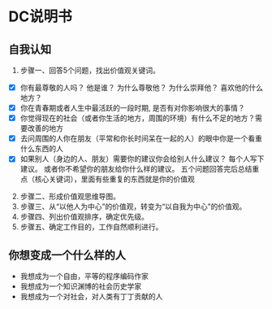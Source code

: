 # DC说明书



## 自我认知
1. 步骤一、回答5个问题，找出价值观关键词。
  - [x] 你有最尊敬的人吗？ 他是谁？ 为什么尊敬他？ 为什么崇拜他？ 喜欢他的什么地方？
  - [x] 你在青春期或者人生中最活跃的一段时期, 是否有对你影响很大的事情？
  - [x] 你觉得现在的社会（或者你生活的地方，周围的环境）有什么不足的地方？需要改善的地方
  - [x] 去问周围的人你在朋友（平常和你长时间呆在一起的人）的眼中你是一个看重什么东西的人
  - [x] 如果别人（身边的人、朋友）需要你的建议你会给别人什么建议？ 每个人写下建议。 或者你不希望你的朋友给你什么样的建议。
  五个问题回答完后总结重点（核心关键词），里面有些重复的东西就是你的价值观
2. 步骤二、形成价值观思维导图。
3. 步骤三、从“以他人为中心”的价值观，转变为“以自我为中心”的价值观。
4. 步骤四、列出价值观排序，确定优先级。
5. 步骤五、确定工作目的，工作自然顺利进行。


## 你想变成一个什么样的人
- 我想成为一个自由，平等的程序编码作家
- 我想成为一个知识渊博的社会历史学家
- 我想成为一个对社会，对人类有丁丁贡献的人
